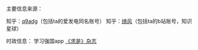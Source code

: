 主要信息来源：

知乎：[q9adg](https://www.zhihu.com/people/kvxjr369f)（包括ta的爱发电同名账号）
知乎：[绮风](https://www.zhihu.com/people/gggijj)（包括ta的b站账号，知识星球）

时政信息：
学习强国app
[《求是》杂志](http://www.qstheory.cn/qs/mulu.htm)


